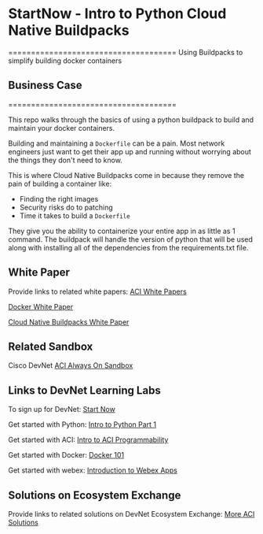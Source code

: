 # StartNow - Intro to Python Cloud Native Buildpacks

=====================================
Using Buildpacks to simplify building docker containers

## Business Case

=====================================

This repo walks through the basics of using a python buildpack to build and maintain your docker containers.

Building and maintaining a `Dockerfile` can be a pain. Most network engineers just want to get their app up and running without worrying about the things they don't need to know.

This is where Cloud Native Buildpacks come in because they remove the pain of building a container like:

- Finding the right images
- Security risks do to patching
- Time it takes to build a `Dockerfile`

They give you the ability to containerize your entire app in as little as 1 command. The buildpack will handle the version of python that will be used along with installing all of the dependencies from the requirements.txt file.

## White Paper

Provide links to related white papers:
[ACI White Papers](https://www.cisco.com/c/en/us/solutions/data-center-virtualization/application-centric-infrastructure/white-paper-listing.html)

[Docker White Paper](https://www.docker.com/taxonomy/term/4955)

[Cloud Native Buildpacks White Paper](https://tanzu.vmware.com/content/blog/cloud-native-buildpacks-for-kubernetes-and-beyond)

## Related Sandbox

Cisco DevNet [ACI Always On Sandbox](https://devnetsandbox.cisco.com/RM/Topology)

## Links to DevNet Learning Labs

To sign up for DevNet: [Start Now](http://cs.co/startnowduan)

Get started with Python: [Intro to Python Part 1](https://developer.cisco.com/learning/lab/intro-python-part1/step/1)

Get started with ACI: [Intro to ACI Programmability](https://developer.cisco.com/learning/lab/sbx-intro-aci-02_programmability-options/step/1)

Get started with Docker: [Docker 101](https://developer.cisco.com/learning/lab/docker-101/step/1)

Get started with webex: [Introduction to Webex Apps](https://developer.cisco.com/learning/labs/collab-webex-apps/step/1)

## Solutions on Ecosystem Exchange

Provide links to related solutions on DevNet Ecosystem Exchange:
[More ACI Solutions](https://developer.cisco.com/network-automation/listing/#page=1&product=ACI)